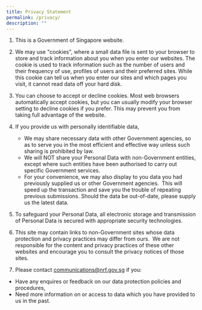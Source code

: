 ```yaml
---
title: Privacy Statement
permalink: /privacy/
description: ""
---
```






1.  This is a Government of Singapore website.
    
2.  We may use "cookies", where a small data file is sent to your browser to store and track information about you when you enter our websites. The cookie is used to track information such as the number of users and their frequency of use, profiles of users and their preferred sites. While this cookie can tell us when you enter our sites and which pages you visit, it cannot read data off your hard disk.
    
3.  You can choose to accept or decline cookies. Most web browsers automatically accept cookies, but you can usually modify your browser setting to decline cookies if you prefer. This may prevent you from taking full advantage of the website. 
    
4.  If you provide us with personally identifiable data,
    
    *   We may share necessary data with other Government agencies, so as to serve you in the most efficient and effective way unless such sharing is prohibited by law.
    *   We will NOT share your Personal Data with non-Government entities, except where such entities have been authorised to carry out specific Government services.
    *   For your convenience, we may also display to you data you had previously supplied us or other Government agencies.  This will speed up the transaction and save you the trouble of repeating previous submissions. Should the data be out-of-date, please supply us the latest data.
      
    
5.  To safeguard your Personal Data, all electronic storage and transmission of Personal Data is secured with appropriate security technologies.
    
6.  This site may contain links to non-Government sites whose data protection and privacy practices may differ from ours.  We are not responsible for the content and privacy practices of these other websites and encourage you to consult the privacy notices of those sites.
    
7.  Please contact [communications@nrf.gov.sg](mailto:communications@nrf.gov.sg) if you:
*   Have any enquires or feedback on our data protection policies and procedures,
*   Need more information on or access to data which you have provided to us in the past.